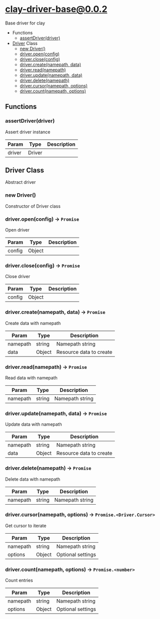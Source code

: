 # clay-driver-base@0.0.2

Base driver for clay

+ Functions
  + [assertDriver(driver)](#clay-driver-base-function-assert-driver)
+ [Driver](clay-driver-base-classes) Class
  + [new Driver()](#clay-driver-base-classes-driver-constructor)
  + [driver.open(config)](#clay-driver-base-classes-driver-open)
  + [driver.close(config)](#clay-driver-base-classes-driver-close)
  + [driver.create(namepath, data)](#clay-driver-base-classes-driver-create)
  + [driver.read(namepath)](#clay-driver-base-classes-driver-read)
  + [driver.update(namepath, data)](#clay-driver-base-classes-driver-update)
  + [driver.delete(namepath)](#clay-driver-base-classes-driver-delete)
  + [driver.cursor(namepath, options)](#clay-driver-base-classes-driver-cursor)
  + [driver.count(namepath, options)](#clay-driver-base-classes-driver-count)

## Functions

<a class='md-heading-link' name="clay-driver-base-function-assert-driver" ></a>

### assertDriver(driver)

Assert driver instance

| Param | Type | Description |
| ----- | --- | -------- |
| driver | Driver |  |



<a class='md-heading-link' name="clay-driver-base-classes"></a>

## Driver Class

Abstract driver


<a class='md-heading-link' name="clay-driver-base-classes-driver-constructor" ></a>

### new Driver()

Constructor of Driver class



<a class='md-heading-link' name="clay-driver-base-classes-driver-open" ></a>

### driver.open(config) -> `Promise`

Open driver

| Param | Type | Description |
| ----- | --- | -------- |
| config | Object |  |


<a class='md-heading-link' name="clay-driver-base-classes-driver-close" ></a>

### driver.close(config) -> `Promise`

Close driver

| Param | Type | Description |
| ----- | --- | -------- |
| config | Object |  |


<a class='md-heading-link' name="clay-driver-base-classes-driver-create" ></a>

### driver.create(namepath, data) -> `Promise`

Create data with namepath

| Param | Type | Description |
| ----- | --- | -------- |
| namepath | string | Namepath string |
| data | Object | Resource data to create |


<a class='md-heading-link' name="clay-driver-base-classes-driver-read" ></a>

### driver.read(namepath) -> `Promise`

Read data with namepath

| Param | Type | Description |
| ----- | --- | -------- |
| namepath | string | Namepath string |


<a class='md-heading-link' name="clay-driver-base-classes-driver-update" ></a>

### driver.update(namepath, data) -> `Promise`

Update data with namepath

| Param | Type | Description |
| ----- | --- | -------- |
| namepath | string | Namepath string |
| data | Object | Resource data to create |


<a class='md-heading-link' name="clay-driver-base-classes-driver-delete" ></a>

### driver.delete(namepath) -> `Promise`

Delete data with namepath

| Param | Type | Description |
| ----- | --- | -------- |
| namepath | string | Namepath string |


<a class='md-heading-link' name="clay-driver-base-classes-driver-cursor" ></a>

### driver.cursor(namepath, options) -> `Promise.<Driver.Cursor>`

Get cursor to iterate

| Param | Type | Description |
| ----- | --- | -------- |
| namepath | string | Namepath string |
| options | Object | Optional settings |


<a class='md-heading-link' name="clay-driver-base-classes-driver-count" ></a>

### driver.count(namepath, options) -> `Promise.<number>`

Count entries

| Param | Type | Description |
| ----- | --- | -------- |
| namepath | string | Namepath string |
| options | Object | Optional settings |




